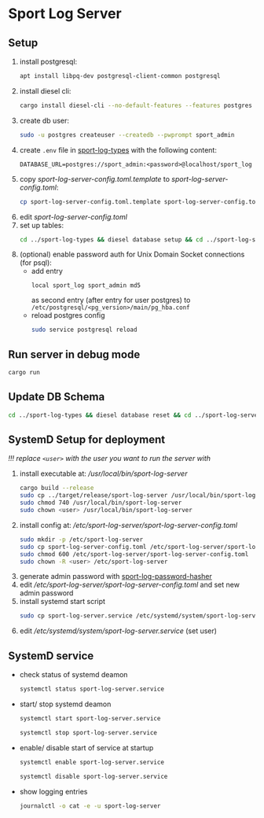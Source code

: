 # Sport Log Server

## Setup

1. install postgresql: 
    ```bash
    apt install libpq-dev postgresql-client-common postgresql
    ```
1. install diesel cli: 
    ```bash
    cargo install diesel-cli --no-default-features --features postgres
    ```
1. create db user: 
    ```bash
    sudo -u postgres createuser --createdb --pwprompt sport_admin
    ```
1. create `.env` file in [sport-log-types](sport-log-types) with the following content:
    ```
    DATABASE_URL=postgres://sport_admin:<password>@localhost/sport_log
    ```
1. copy *sport-log-server-config.toml.template* to *sport-log-server-config.toml*: 
    ```bash
    cp sport-log-server-config.toml.template sport-log-server-config.toml
    ```
1. edit *sport-log-server-config.toml*
1. set up tables: 
    ```bash
    cd ../sport-log-types && diesel database setup && cd ../sport-log-server
    ```
1. (optional) enable password auth for Unix Domain Socket connections (for psql): 
    *   add entry 
        ```text
        local sport_log sport_admin md5
        ```
        as second entry (after entry for user postgres) to `/etc/postgresql/<pg_version>/main/pg_hba.conf`
    *   reload postgres config
        ```bash
        sudo service postgresql reload
        ```

## Run server in debug mode

```bash
cargo run
```

## Update DB Schema

```bash
cd ../sport-log-types && diesel database reset && cd ../sport-log-server
```

## SystemD Setup for deployment

*!!! replace ```<user>``` with the user you want to run the server with*

1. install executable at: */usr/local/bin/sport-log-server*
    ```bash
    cargo build --release
    sudo cp ../target/release/sport-log-server /usr/local/bin/sport-log-server
    sudo chmod 740 /usr/local/bin/sport-log-server
    sudo chown <user> /usr/local/bin/sport-log-server
    ```
1. install config at: */etc/sport-log-server/sport-log-server-config.toml*
    ```bash
    sudo mkdir -p /etc/sport-log-server
    sudo cp sport-log-server-config.toml /etc/sport-log-server/sport-log-server-config.toml
    sudo chmod 600 /etc/sport-log-server/sport-log-server-config.toml
    sudo chown -R <user> /etc/sport-log-server
    ```
1. generate admin password with [sport-log-password-hasher](../sport-log-password-hasher)
1. edit */etc/sport-log-server/sport-log-server-config.toml* and set new admin password
1. install systemd start script
    ```bash
    sudo cp sport-log-server.service /etc/systemd/system/sport-log-server.service
    ```
1. edit */etc/systemd/system/sport-log-server.service* (set user)

## SystemD service

- check status of systemd deamon

    ```bash
    systemctl status sport-log-server.service
    ```

- start/ stop systemd deamon

    ```bash
    systemctl start sport-log-server.service
    ```

    ```bash
    systemctl stop sport-log-server.service
    ```

- enable/ disable start of service at startup

    ```bash
    systemctl enable sport-log-server.service
    ```

    ```bash
    systemctl disable sport-log-server.service
    ```

- show logging entries

    ```bash
    journalctl -o cat -e -u sport-log-server
    ```
